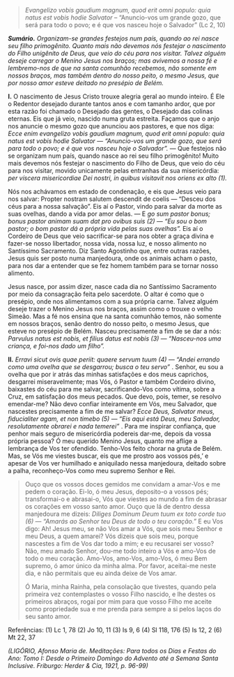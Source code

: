 > *Evangelizo vobis gaudium magnum, quod erit omni populo: quia natus est vobis hodie Salvator* – “Anuncio-vos um grande gozo, que será para todo o povo; e é que vos nasceu hoje o Salvador” (Lc 2, 10)

***Sumário.** Organizam-se grandes festejos num país, quando ao rei nasce seu filho primogênito. Quanto mais não devemos nós festejar o nascimento do Filho unigênito de Deus, que veio do céu para nos visitar. Talvez alguém deseje carregar o Menino Jesus nos braços; mas avivemos a nossa fé e lembremo-nos de que na santa comunhão recebemos, não somente em nossos braços, mas também dentro do nosso peito, o mesmo Jesus, que por nosso amor esteve deitado no presépio de Belém.*

**I.** O nascimento de Jesus Cristo trouxe alegria geral ao mundo inteiro. É Ele o Redentor desejado durante tantos anos e com tamanho ardor, que por esta razão foi chamado o Desejado das gentes, o Desejado das colinas eternas. Eis que já veio, nascido numa gruta estreita. Façamos que o anjo nos anuncie o mesmo gozo que anunciou aos pastores, e que nos diga: *Ecce enim evangelizo vobis gaudium magnum, quod erit omni populo: quia natus est vobis hodie Salvator — “Anuncio-vos um grande gozo, que será para todo o povo; e é que vos nasceu hoje o Salvador”.* — Que festejos não se organizam num país, quando nasce ao rei seu filho primogênito! Muito mais devemos nós festejar o nascimento do Filho de Deus, que veio do céu para nos visitar, movido unicamente pelas entranhas da sua misericórdia: *per víscera misericordiae Dei nostri, in quibus visitavit nos oriens ex alto (1).*

Nós nos achávamos em estado de condenação, e eis que Jesus veio para nos salvar: Propter nostram salutem descendit de coelis — “Desceu dos céus para a nossa salvação”. Eis aí o Pastor, vindo para salvar da morte as suas ovelhas, dando a vida por amor delas. — E *go sum pastor bonus; bonus pastor animam suam dat pro ovibus suis (2) — “Eu sou o bom pastor; o bom pastor dá a própria vida pelas suas ovelhas”.* Eis aí o Cordeiro de Deus que veio sacrificar-se para nos obter a graça divina e fazer-se nosso libertador, nossa vida, nossa luz, e nosso alimento no Santíssimo Sacramento. Diz Santo Agostinho que, entre outras razões, Jesus quis ser posto numa manjedoura, onde os animais acham o pasto, para nos dar a entender que se fez homem também para se tornar nosso alimento.

Jesus nasce, por assim dizer, nasce cada dia no Santíssimo Sacramento por meio da consagração feita pelo sacerdote. O altar é como que o presépio, onde nos alimentamos com a sua própria carne. Talvez alguém deseje trazer o Menino Jesus nos braços, assim como o trouxe o velho Simeão. Mas a fé nos ensina que na santa comunhão temos, não somente em nossos braços, senão dentro do nosso peito, o mesmo Jesus, que esteve no presépio de Belém. Nasceu precisamente a fim de se dar a nós: *Parvulus natus est nobis, et filius datus est nobis (3) — “Nasceu-nos uma criança, e foi-nos dado um filho”.*

**II.** *Erravi sicut ovis quae periit: quaere servum tuum (4) — “Andei errando como uma ovelha que se desgarrou; busca o teu servo”* . Senhor, eu sou a ovelha que por ir atrás das minhas satisfações e dos meus caprichos, desgarrei miseravelmente; mas Vós, ó Pastor e também Cordeiro divino, baixastes do céu para me salvar, sacrificando-Vos como vítima, sobre a Cruz, em satisfação dos meus pecados. Que devo, pois, temer, se resolvo emendar-me? Não devo confiar inteiramente em Vós, meu Salvador, que nascestes precisamente a fim de me salvar? *Ecce Deus, Salvator meus, fiducialiter agam, et non timebo (5) — “Eis aqui está Deus, meu Salvador, resolutamente obrarei e nada temerei”* . Para me inspirar confiança, que penhor mais seguro de misericórdia podereis dar-me, depois da vossa própria pessoa? Ó meu querido Menino Jesus, quanto me aflige a lembrança de Vos ter ofendido. Tenho-Vos feito chorar na gruta de Belém. Mas, se Vós me viestes buscar, eis que me prostro aos vossos pés,’ e apesar de Vos ver humilhado e aniquilado nessa manjedoura, deitado sobre a palha, reconheço-Vos como meu supremo Senhor e Rei.

> Ouço que os vossos doces gemidos me convidam a amar-Vos e me pedem o coração. Ei-lo, ó meu Jesus, deposito-o a vossos pés; transformai-o e abrasai-o, Vós que viestes ao mundo a fim de abrasar os corações em vosso santo amor. Ouço que lá de dentro dessa manjedoura me dizeis: *Diliges Dominum Deum tuum ex toto corde tuo (6) — “Amarás ao Senhor teu Deus de todo o teu coração.”* E eu Vos digo: Ah! Jesus meu, se não Vos amar a Vós, que sois meu Senhor e meu Deus, a quem amarei? Vós dizeis que sois meu, porque nascestes a fim de Vos dar todo a mim; e eu recusarei ser vosso? Não, meu amado Senhor, dou-me todo inteiro a Vós e amo-Vos de todo o meu coração. Amo-Vos, amo-Vos, amo-Vos, ó meu Bem supremo, ó amor único da minha alma. Por favor, aceitai-me neste dia, e não permitais que eu ainda deixe de Vos amar.
>
> Ó Maria, minha Rainha, pela consolação que tivestes, quando pela primeira vez contemplastes o vosso Filho nascido, e lhe destes os primeiros abraços, rogai por mim para que vosso Filho me aceite como propriedade sua e me prenda para sempre a si pelos laços do seu santo amor.

Referências: (1) Lc 1, 78 (2) Jo 10, 11 (3) Is 9, 6 (4) Sl 118, 176 (5) Is 12, 2 (6) Mt 22, 37

*(LIGÓRIO, Afonso Maria de. Meditações: Para todos os Dias e Festas do Ano: Tomo I: Desde o Primeiro Domingo do Advento até a Semana Santa Inclusive. Friburgo: Herder & Cia, 1921, p. 96-99)*
